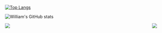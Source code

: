 <!--
**wzeng0/wzeng0** is a ✨ _special_ ✨ repository because its `README.md` (this file) appears on your GitHub profile.

Here are some ideas to get you started:

- 🔭 I’m currently working on ...
- 🌱 I’m currently learning ...
- 👯 I’m looking to collaborate on ...
- 🤔 I’m looking for help with ...
- 💬 Ask me about ...
- 📫 How to reach me: ...
- 😄 Pronouns: ...
- ⚡ Fun fact: ...
-->

[![Top Langs](https://github-readme-stats.vercel.app/api/top-langs/?username=wzeng0&layout=compact)](https://github.com/wzeng0/github-readme-stats)

 ![William's GitHub stats](https://github-readme-stats.vercel.app/api?username=zeng0&show_icons=true&theme=transparent)

<a href="(https://github.com/wzeng0/github-readme-stats)">
  <img align="left" src="https://github-readme-stats.vercel.app/api/top-langs/?username=wzeng0&layout=compact" />
</a>
<a>
  <img align="right" src="https://github-readme-stats.vercel.app/api?username=zeng0&show_icons=true&theme=transparent" />
</a>
